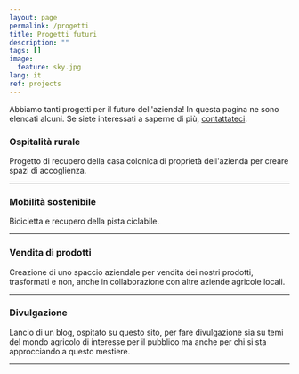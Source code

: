 ```yaml
---
layout: page
permalink: /progetti
title: Progetti futuri
description: ""
tags: []
image:
  feature: sky.jpg
lang: it
ref: projects
---
```


Abbiamo tanti progetti per il futuro dell'azienda! In questa pagina ne sono elencati alcuni. Se siete interessati a saperne di più, [contattateci](/contatti).  


### Ospitalità rurale    
 
Progetto di recupero della casa colonica di proprietà dell'azienda per creare spazi di accoglienza.   

---

### Mobilità sostenibile     

Bicicletta e recupero della pista ciclabile.

---

### Vendita di prodotti    

Creazione di uno spaccio aziendale per vendita dei nostri prodotti, trasformati e non, anche in collaborazione con altre aziende agricole locali.   

---

### Divulgazione   

Lancio di un blog, ospitato su questo sito, per fare divulgazione sia su temi del mondo agricolo di interesse per il pubblico ma anche per chi si sta approcciando a questo mestiere.   

---
